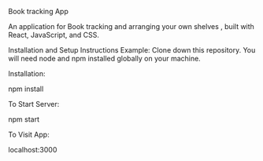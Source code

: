 Book tracking App

An application for Book tracking and arranging your own shelves , built with React, JavaScript, and CSS.


Installation and Setup Instructions
Example:
Clone down this repository. You will need node and npm installed globally on your machine.

Installation:

npm install


To Start Server:

npm start

To Visit App:

localhost:3000
